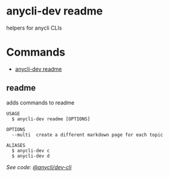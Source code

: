 anycli-dev readme
=================

helpers for anycli CLIs
# Commands

* [anycli-dev readme](#readme)
## readme

adds commands to readme

```
USAGE
  $ anycli-dev readme [OPTIONS]

OPTIONS
  --multi  create a different markdown page for each topic

ALIASES
  $ anycli-dev c
  $ anycli-dev d
```

_See code: [@anycli/dev-cli](https://github.com/anycli/dev-cli/blob/master/src/commands/readme.ts)_
